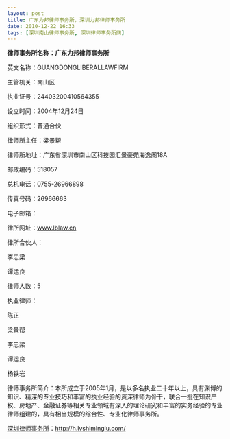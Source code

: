 ```yaml
---
layout: post
title: 广东力邦律师事务所，深圳力邦律师事务所
date: 2010-12-22 16:33
tags: [深圳南山律师事务所, 深圳律师事务所网]
---
```

<strong>律师事务所名称：广东力邦律师事务所</strong>

英文名称：GUANGDONGLIBERALLAWFIRM

主管机关：南山区

执业证号：24403200410564355

设立时间：2004年12月24日

组织形式：普通合伙

律师所主任：梁景帮

律师所地址：广东省深圳市南山区科技园汇景豪苑海逸阁18A

邮政编码：518057

总机电话：0755-26966898

传真号码：26966663

电子邮箱：

律所网址：www.lblaw.cn

律所合伙人：

李忠梁

谭运良

律师人数：5

执业律师：

陈正

梁景帮

李忠梁

谭运良

杨铁岩

律师事务所简介：本所成立于2005年1月，是以多名执业二十年以上，具有渊博的知识、精深的专业技巧和丰富的执业经验的资深律师为骨干，联合一批在知识产权、房地产、金融证券等相关专业领域有深入的理论研究和丰富的实务经验的专业律师组建的，具有相当规模的综合性、专业化律师事务所。



<a href="http://h.lvshiminglu.com/">深圳律师事务所</a>：<a href="http://h.lvshiminglu.com/">http://h.lvshiminglu.com/</a>

